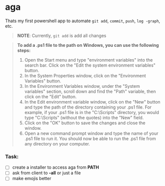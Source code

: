 # aga
Thats my first powershell app to automate `git add`, `commit`, `push`, `log -graph`, etc.
> **NOTE**: Currently, `git add` is add all changes

>**To add a .ps1 file to the path on Windows, you can use the following steps:**
>1. Open the Start menu and type "environment variables" into the search bar. Click on the "Edit the system environment variables" button.
>2. In the System Properties window, click on the "Environment Variables" button.
>3. In the Environment Variables window, under the "System variables" section, scroll down and find the "Path" variable, then click on the "Edit" button.
>4. In the Edit environment variable window, click on the "New" button and type the path of the directory containing your .ps1 file. For example, if your .ps1 file is in the "C:\Scripts" directory, you would type "C:\Scripts" (without the quotes) into the "New" field.
>5. Click on the "OK" button to save the changes and close the window.
>6. Open a new command prompt window and type the name of your .ps1 file to run it. You should now be able to run the .ps1 file from any directory on your computer.

### Task:
- [ ] create a installer to access aga from **PATH**
- [ ] ask from client to **-all** or just a file
- [ ] make emojis better
